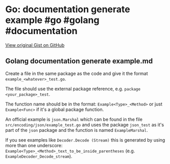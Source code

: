 # Go: documentation generate example #go #golang #documentation

[View original Gist on GitHub](https://gist.github.com/Integralist/c1cedc3f45264d7ee78f33915a2e2b58)

## Golang documentation generate example.md

Create a file in the same package as the code and give it the format `example_<whatever>_test.go`.

The file should use the external package reference, e.g. `package <your_package>_test`.

The function name should be in the format: `Example<Type>_<Method>` or just `Example<Func>` if it's a global package function.

An official example is `json.Marshal` which can be found in the file `src/encoding/json/example_test.go` and uses the package `json_test` as it's part of the `json` package and the function is named `ExampleMarshal`.

If you see examples like `Decoder.Decode (Stream)` this is generated by using more than one underscore: `Example<Type>_<Method>_text_to_be_inside_parentheses` (e.g. `ExampleDecoder_Decode_stream`).

